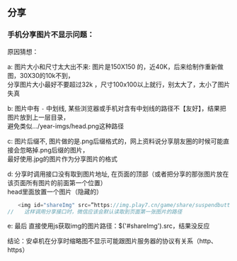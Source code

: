 ## 分享

### 手机分享图片不显示问题：

原因猜想：

a: 图片大小和尺寸太大出不来: 图片是150X150 的，近40K，后来给制作重新做图，30X30的10k不到，  
分享图片大小最好不要超过32k ，尺寸100x100以上就行，别太大了，太小了图片失真  

b: 图片中有 `-` 中划线, 某些浏览器或手机对含有中划线的路径不【友好】，结果把图片放到上一层目录，  
避免类似.../year-imgs/head.png这种路径   

c: 图片后缀不, 图片做的是.png后缀格式的，网上资料说分享朋友圈的时候可能直接会忽略掉.png后缀的图片，  
最好使用.jpg的图片作为分享图片的格式  

d: 分享时调用接口没有取到图片地址, 在页面的顶部（或者把分享的那张图片放在该页面所有图片的前面第一个位置）  
head里面放置一个图片（隐藏的）  

```js
　　<img id="shareImg" src=”https://img.play7.cn/game/share/suspendbutton.png” width=”0″ height=”0″ />
//　　这样调用分享接口时，微信应该会默认读取到页面第一张图片的路径
```

e: 最后 直接使用js获取img的图片路径：$('#shareImg').src，结果没反应

结论：安卓机在分享时缩略图不显示可能跟图片服务器的协议有关系（http、https）
